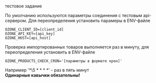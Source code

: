 тестовое задание

По умолчанию используются параметры соединения с тестовым api-сервером.
Для переопределения установить парамеры в ENV-файле  

    OZONE_CLIENT_ID=[client_id]  
    OZONE_API_KEY=[api_key]  
    OZONE_HOST=[api_host]  

Проверка импортированных товаров выполняется раз в минуту, для переопределения
установить в ENV-файле  

    OZONE_PRODUCTS_CHECK_CRON='[параметры в формате крон]'
      
Например '*\5 * * * *' - раз в пять минут  
**Одинарные кавычки обязательны!**  


